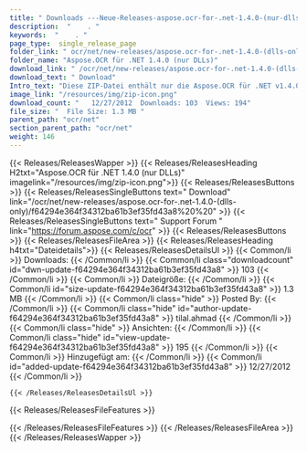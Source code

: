 ```yaml
---
title: " Downloads ---Neue-Releases-aspose.ocr-for-.net-1.4.0-(nur-dlls) . "
description:  "    . " 
keywords:  "    . " 
page_type:  single_release_page
folder_link: " ocr/net/new-releases/aspose.ocr-for-.net-1.4.0-(dlls-only)/"
folder_name: "Aspose.OCR für .NET 1.4.0 (nur DLLs)"
download_link: " /ocr/net/new-releases/aspose.ocr-for-.net-1.4.0-(dlls-only)/f64294e364f34312ba61b3ef35fd43a8"
download_text: " Download"
Intro_text: "Diese ZIP-Datei enthält nur die Aspose.OCR für .NET v1.4.0-Assemblys. Die Versammlung ..."
image_link: "/resources/img/zip-icon.png"
download_count: "   12/27/2012  Downloads: 103  Views: 194"
file_size: "  File Size: 1.3 MB "
parent_path: "ocr/net"
section_parent_path: "ocr/net"
weight: 146
---
```


{{< Releases/ReleasesWapper >}}
  {{< Releases/ReleasesHeading H2txt="Aspose.OCR für .NET 1.4.0 (nur DLLs)" imagelink="/resources/img/zip-icon.png">}}
  {{< Releases/ReleasesButtons >}}
    {{< Releases/ReleasesSingleButtons text=" Download" link="/ocr/net/new-releases/aspose.ocr-for-.net-1.4.0-(dlls-only)/f64294e364f34312ba61b3ef35fd43a8%20%20" >}}
    {{< Releases/ReleasesSingleButtons text=" Support Forum " link="https://forum.aspose.com/c/ocr" >}}
  {{< Releases/ReleasesButtons >}}
  {{< Releases/ReleasesFileArea >}}
    {{< Releases/ReleasesHeading h4txt="Dateidetails">}}
    {{< Releases/ReleasesDetailsUl >}}
            {{< Common/li >}} Downloads: {{< /Common/li >}}
      {{< Common/li class="downloadcount" id="dwn-update-f64294e364f34312ba61b3ef35fd43a8" >}} 103 {{< /Common/li >}}
      {{< Common/li >}} Dateigröße: {{< /Common/li >}}
      {{< Common/li id="size-update-f64294e364f34312ba61b3ef35fd43a8" >}} 1.3 MB {{< /Common/li >}} 
      {{< Common/li  class="hide" >}} Posted By: {{< /Common/li >}} 
      {{< Common/li class="hide" id="author-update-f64294e364f34312ba61b3ef35fd43a8" >}} tilal.ahmad {{< /Common/li >}}
      {{< Common/li class="hide" >}} Ansichten: {{< /Common/li >}}
      {{< Common/li class="hide" id="view-update-f64294e364f34312ba61b3ef35fd43a8" >}} 195 {{< /Common/li >}}
      {{< Common/li >}} Hinzugefügt am: {{< /Common/li >}}
      {{< Common/li id="added-update-f64294e364f34312ba61b3ef35fd43a8" >}} 12/27/2012 {{< /Common/li >}} 

    {{< /Releases/ReleasesDetailsUl >}}

  {{< Releases/ReleasesFileFeatures >}}
      
  {{< /Releases/ReleasesFileFeatures >}}
 {{< /Releases/ReleasesFileArea >}}
{{< /Releases/ReleasesWapper >}}



